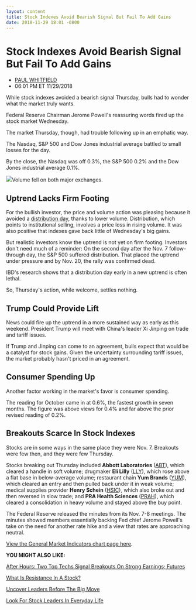 ```yaml
---
layout: content
title: Stock Indexes Avoid Bearish Signal But Fail To Add Gains
date: 2018-11-29 18:01 -0800
---
```



Stock Indexes Avoid Bearish Signal But Fail To Add Gains
=========================================================




* [PAUL WHITFIELD](https://www.investors.com/author/whitfieldp/ "Posts by PAUL WHITFIELD")
* 06:01 PM ET 11/29/2018




While stock indexes avoided a bearish signal Thursday, bulls had to wonder what the market truly wants.




Federal Reserve Chairman Jerome Powell's reassuring words fired up the stock market Wednesday.


The market Thursday, though, had trouble following up in an emphatic way.


The Nasdaq, S&P 500 and Dow Jones industrial average battled to small losses for the day.


By the close, the Nasdaq was off 0.3%, the S&P 500 0.2% and the Dow Jones industrial average 0.1%.


![](https://www.investors.com/wp-content/uploads/2018/11/MP112918-295x300.jpg)Volume fell on both major exchanges.


Uptrend Lacks Firm Footing
--------------------------


For the bullish investor, the price and volume action was pleasing because it avoided a [distribution day](https://www.investors.com/how-to-invest/investors-corner/how-to-spot-stock-market-tops-track-the-distribution-days/), thanks to lower volume. Distribution, which points to institutional selling, involves a price loss in rising volume. It was also positive that indexes gave back little of Wednesday's big gains.


But realistic investors know the uptrend is not yet on firm footing. Investors don't need much of a reminder: On the second day after the Nov. 7 follow-through day, the S&P 500 suffered distribution. That placed the uptrend under pressure and by Nov. 20, the rally was confirmed dead.


IBD's research shows that a distribution day early in a new uptrend is often lethal.


So, Thursday's action, while welcome, settles nothing.


Trump Could Provide Lift
------------------------


News could fire up the uptrend in a more sustained way as early as this weekend. President Trump will meet with China's leader Xi Jinping on trade and tariff issues.


If Trump and Jinping can come to an agreement, bulls expect that would be a catalyst for stock gains. Given the uncertainty surrounding tariff issues, the market probably hasn't priced in an agreement.


Consumer Spending Up
--------------------


Another factor working in the market's favor is consumer spending.


The reading for October came in at 0.6%, the fastest growth in seven months. The figure was above views for 0.4% and far above the prior revised reading of 0.2%.


Breakouts Scarce In Stock Indexes
---------------------------------


Stocks are in some ways in the same place they were Nov. 7. Breakouts were few then, and they were few Thursday.


Stocks breaking out Thursday included **Abbott Laboratories** ([ABT](https://research.investors.com/quote.aspx?symbol=ABT)), which cleared a handle in soft volume; drugmaker **Eli Lilly** ([LLY](https://research.investors.com/quote.aspx?symbol=LLY)), which rose above a flat base in below-average volume; restaurant chain **Yum Brands** ([YUM](https://research.investors.com/quote.aspx?symbol=YUM)), which cleared an entry and then pulled back under it in weak volume; medical supplies provider **Henry Schein** ([HSIC](https://research.investors.com/quote.aspx?symbol=HSIC)), which also broke out and then reversed in slow trade; and **PRA Health Sciences** ([PRAH](https://research.investors.com/quote.aspx?symbol=PRAH)), which cleared a consolidation in heavy volume and stayed above the buy point.



The Federal Reserve released the minutes from its Nov. 7-8 meetings. The minutes showed members essentially backing Fed chief Jerome Powell's take on the need for another rate hike and a view that rates are approaching neutral.


[View the General Market Indicators chart page here](https://www.investors.com/wp-content/uploads/2018/11/IBD2911152454GMI.pdf).


**YOU MIGHT ALSO LIKE:**


[After Hours: Two Top Techs Signal Breakouts On Strong Earnings; Futures](https://www.investors.com/market-trend/stock-market-today/dow-jones-futures-workday-earnings-vmware-earnings-workday-stock-vmware-stock/)


[What Is Resistance In A Stock?](https://www.investors.com/how-to-invest/investors-corner/what-is-resistance-in-stocks-this-chinese-leader-overcame-it-broke-out/)


[Uncover Leaders Before The Big Move](https://www.investors.com/how-to-invest/investors-corner/top-stocks-growth-screens-emerging-leaders/)


[Look For Stock Leaders In Everyday Life](https://www.investors.com/how-to-invest/investors-corner/looking-for-big-stock-market-leaders-look-no-further-than-everyday-life/)




